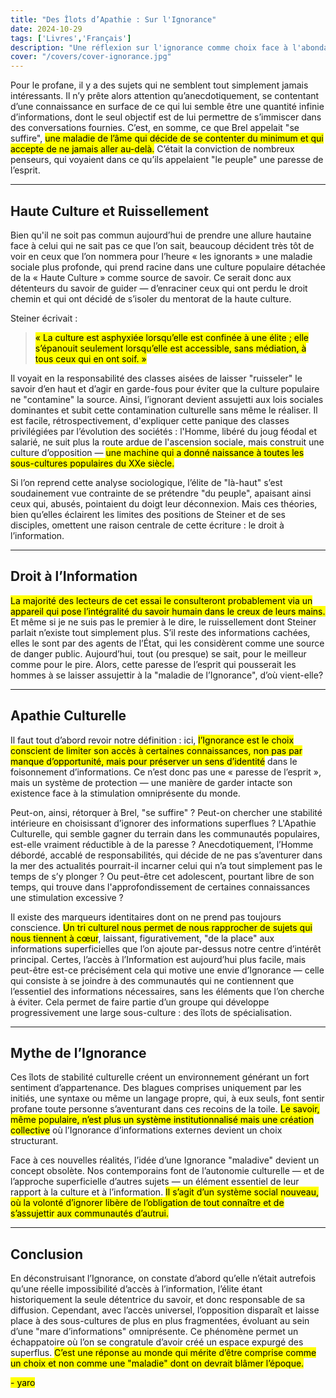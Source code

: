 ```yaml
---
title: "Des Îlots d’Apathie : Sur l'Ignorance"  
date: 2024-10-29  
tags: ['Livres','Français']  
description: "Une réflexion sur l'ignorance comme choix face à l'abondance."  
cover: "/covers/cover-ignorance.jpg"
---
```


Pour le profane, il y a des sujets qui ne semblent tout simplement jamais intéressants. Il n’y prête alors attention qu’anecdotiquement, se contentant d’une connaissance en surface de ce qui lui semble être une quantité infinie d’informations, dont le seul objectif est de lui permettre de s’immiscer dans des conversations fournies. C’est, en somme, ce que Brel appelait "se suffire", <mark>une maladie de l’âme qui décide de se contenter du minimum et qui accepte de ne jamais aller au-delà.</mark> C’était la conviction de nombreux penseurs, qui voyaient dans ce qu’ils appelaient "le peuple" une paresse de l’esprit.

---

## Haute Culture et Ruissellement

Bien qu'il ne soit pas commun aujourd’hui de prendre une allure hautaine face à celui qui ne sait pas ce que l’on sait, beaucoup décident très tôt de voir en ceux que l’on nommera pour l’heure « les ignorants » une maladie sociale plus profonde, qui prend racine dans une culture populaire détachée de la « Haute Culture » comme source de savoir. Ce serait donc aux détenteurs du savoir de guider — d’enraciner ceux qui ont perdu le droit chemin et qui ont décidé de s’isoler du mentorat de la haute culture.

Steiner écrivait :  
> <mark>« La culture est asphyxiée lorsqu’elle est confinée à une élite ; elle s’épanouit seulement lorsqu’elle est accessible, sans médiation, à tous ceux qui en ont soif. »</mark>

Il voyait en la responsabilité des classes aisées de laisser "ruisseler" le savoir d’en haut et d’agir en garde-fous pour éviter que la culture populaire ne "contamine" la source. Ainsi, l’ignorant devient assujetti aux lois sociales dominantes et subit cette contamination culturelle sans même le réaliser. Il est facile, rétrospectivement, d'expliquer cette panique des classes privilégiées par l’évolution des sociétés : l'Homme, libéré du joug féodal et salarié, ne suit plus la route ardue de l'ascension sociale, mais construit une culture d’opposition — <mark>une machine qui a donné naissance à toutes les sous-cultures populaires du XXe siècle.</mark>

Si l’on reprend cette analyse sociologique, l’élite de "là-haut" s’est soudainement vue contrainte de se prétendre "du peuple", apaisant ainsi ceux qui, abusés, pointaient du doigt leur déconnexion. Mais ces théories, bien qu’elles éclairent les limites des positions de Steiner et de ses disciples, omettent une raison centrale de cette écriture : le droit à l’information.

---

## Droit à l’Information

<mark>La majorité des lecteurs de cet essai le consulteront probablement via un appareil qui pose l’intégralité du savoir humain dans le creux de leurs mains.</mark> Et même si je ne suis pas le premier à le dire, le ruissellement dont Steiner parlait n’existe tout simplement plus. S’il reste des informations cachées, elles le sont par des agents de l’État, qui les considèrent comme une source de danger public. Aujourd’hui, tout (ou presque) se sait, pour le meilleur comme pour le pire. Alors, cette paresse de l’esprit qui pousserait les hommes à se laisser assujettir à la "maladie de l’Ignorance", d’où vient-elle?

---

## Apathie Culturelle

Il faut tout d’abord revoir notre définition : ici, <mark>l’Ignorance est le choix conscient de limiter son accès à certaines connaissances, non pas par manque d’opportunité, mais pour préserver un sens d’identité</mark> dans le foisonnement d’informations. Ce n’est donc pas une « paresse de l’esprit », mais un système de protection — une manière de garder intacte son existence face à la stimulation omniprésente du monde.

Peut-on, ainsi, rétorquer à Brel, "se suffire" ? Peut-on chercher une stabilité intérieure en choisissant d’ignorer des informations superflues ? L'Apathie Culturelle, qui semble gagner du terrain dans les communautés populaires, est-elle vraiment réductible à de la paresse ? Anecdotiquement, l’Homme débordé, accablé de responsabilités, qui décide de ne pas s’aventurer dans la mer des actualités pourrait-il incarner celui qui n’a tout simplement pas le temps de s’y plonger ? Ou peut-être cet adolescent, pourtant libre de son temps, qui trouve dans l'approfondissement de certaines connaissances une stimulation excessive ?

Il existe des marqueurs identitaires dont on ne prend pas toujours conscience. <mark>Un tri culturel nous permet de nous rapprocher de sujets qui nous tiennent à cœur</mark>, laissant, figurativement, "de la place" aux informations superficielles que l’on ajoute par-dessus notre centre d’intérêt principal. Certes, l’accès à l’Information est aujourd’hui plus facile, mais peut-être est-ce précisément cela qui motive une envie d’Ignorance — celle qui consiste à se joindre à des communautés qui ne contiennent que l’essentiel des informations nécessaires, sans les éléments que l’on cherche à éviter. Cela permet de faire partie d’un groupe qui développe progressivement une large sous-culture : des îlots de spécialisation.

---

## Mythe de l’Ignorance

Ces îlots de stabilité culturelle créent un environnement générant un fort sentiment d’appartenance. Des blagues comprises uniquement par les initiés, une syntaxe ou même un langage propre, qui, à eux seuls, font sentir profane toute personne s’aventurant dans ces recoins de la toile. <mark>Le savoir, même populaire, n’est plus un système institutionnalisé mais une création collective</mark> où l’Ignorance d’informations externes devient un choix structurant.

Face à ces nouvelles réalités, l’idée d’une Ignorance "maladive" devient un concept obsolète. Nos contemporains font de l’autonomie culturelle — et de l’approche superficielle d’autres sujets — un élément essentiel de leur rapport à la culture et à l’information. <mark>Il s’agit d’un système social nouveau, où la volonté d’ignorer libère de l’obligation de tout connaître et de s’assujettir aux communautés d’autrui.</mark>

---

## Conclusion

En déconstruisant l’Ignorance, on constate d’abord qu’elle n’était autrefois qu’une réelle impossibilité d’accès à l’information, l’élite étant historiquement la seule détentrice du savoir, et donc responsable de sa diffusion. Cependant, avec l’accès universel, l’opposition disparaît et laisse place à des sous-cultures de plus en plus fragmentées, évoluant au sein d’une "mare d’informations" omniprésente. Ce phénomène permet un échappatoire où l’on se congratule d’avoir créé un espace expurgé des superflus. <mark>C’est une réponse au monde qui mérite d’être comprise comme un choix et non comme une "maladie" dont on devrait blâmer l’époque.</mark>

<mark>- yaro</mark>
